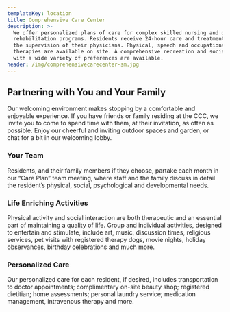 ```yaml
---
templateKey: location
title: Comprehensive Care Center
description: >-
  We offer personalized plans of care for complex skilled nursing and dynamic
  rehabilitation programs. Residents receive 24-hour care and treatment under
  the supervision of their physicians. Physical, speech and occupational
  therapies are available on site. A comprehensive recreation and social program
  with a wide variety of preferences are available.
header: /img/comprehensivecarecenter-sm.jpg
---
```

## Partnering with You and Your Family

Our welcoming environment makes stopping by a comfortable and enjoyable experience. If you have friends or family residing at the CCC, we invite you to come to spend time with them, at their invitation, as often as possible. Enjoy our cheerful and inviting outdoor spaces and garden, or chat for a bit in our welcoming lobby.

### Your Team

Residents, and their family members if they choose, partake each month in our “Care Plan” team meeting, where staff and the family discuss in detail the resident’s physical, social, psychological and developmental needs.

### Life Enriching Activities

Physical activity and social interaction are both therapeutic and an essential part of maintaining a quality of life. Group and individual activities, designed to entertain and stimulate, include art, music, discussion times, religious services, pet visits with registered therapy dogs, movie nights, holiday observances, birthday celebrations and much more.

### Personalized Care

Our personalized care for each resident, if desired, includes transportation to doctor appointments; complimentary on-site beauty shop; registered dietitian; home assessments; personal laundry service; medication management, intravenous therapy and more.
